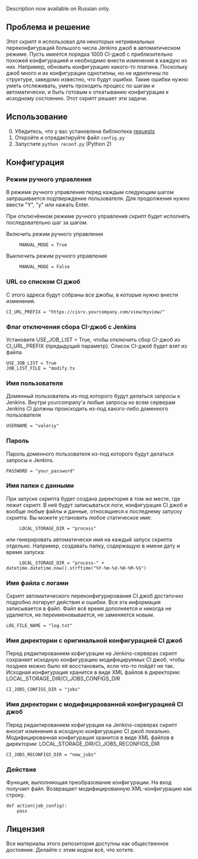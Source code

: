 Description now available on Russian only.

## Проблема и решение

Этот скрипт я использовал для некоторых нетривиальных переконфигураций 
большого числа Jenkins джоб в автоматическом режиме. Пусть имеется порядка 1000
CI-джоб с приблизительно похожей конфигурацией и необходимо внести изменения в 
каждую из них. Например, обновить конфигурацию какого-то плагина. Поскольку 
джоб много и их конфигурации однотипны, но не идентичны по структуре, заведомо 
известно, что будут ошибки. Такие ошибки нужно уметь отслеживать, уметь 
проходить процесс по шагам и автоматически, и быть готовым к откатыванию 
конфигурации к исходному состоянию. Этот скрипт решает эти задачи.
	
## Использование

 0. Убедитесь, что у вас установлена библиотека [requests](http://docs.python-requests.org/en/master/)
 1. Откройте и отредактируйте файл `config.py`
 2. Запустите `python reconf.py` (Python 2)
 
## Конфигурация

### Режим ручного управления

В режиме ручного управления перед каждым следующим шагом запрашивается 
подтверждение пользователя. Для продолжения нужно ввести "Y", "y" или 
нажать Enter.

При отключённом режиме ручного управления скрипт будет исполнять 
последовательно шаг за шагом. 
 
Включить режим ручного управления

```
     MANUAL_MODE = True
```

Выключить режим ручного управления

```
     MANUAL_MODE = False
```

### URL со списком CI джоб

С этого адреса будут собраны все джобы, в которые нужно внести изменения.

```
CI_URL_PREFIX = "https://cisrv.yourcompany.com/view/myview/"
```

### Флаг отключения сбора CI-джоб с Jenkins

Установите USE_JOB_LIST = True, чтобы отключить сбор CI-джоб из CI_URL_PREFIX
(предыдущий параметр). Список CI-джоб будет взят из файла

```
USE_JOB_LIST = True
JOB_LIST_FILE = "modify.tx
```

### Имя пользователя

Доменный пользователь из-под которого будут делаться запросы к Jenkins. 
Внутри yourcompany'а любые запросы ко всем серверам Jenkins CI должны 
происходить из-под какого-либо доменного пользователя

```
USERNAME = "valeriy"
```

### Пароль

Пароль доменного пользователя из-под которого будут делаться запросы к Jenkins.

```
PASSWORD = "your_password"
```

### Имя папки с данными

При запуске скрипта будет создана директория в том же месте, где лежит 
скрипт. В неё будут записываться логи, конфигурация CI джоб и вообще любые 
файлы и данные, относящиеся к последнему запуску скрипта. Вы можете 
установить любое статическое имя:

```
     LOCAL_STORAGE_DIR = "process"
```

или генерировать автоматически имя на каждый запуск скрипта отдельно. 
Например, создавать папку, содержащую в имени дату и время запуска:

```     
     LOCAL_STORAGE_DIR = "process-" + datetime.datetime.now().strftime("%Y-%m-%d-%H-%M-%S")
```

### Имя файла с логами

Скрипт автоматического переконфигурирования CI джоб достаточно подробно 
логирует действия и ошибки. Вся эта информация записывается в файл. Файл 
всё время дополняется и никогда не удаляется, не переименовывается, не 
заменяется новым. 

```
LOG_FILE_NAME = "log.txt"
```

### Имя директории с оригинальной конфигурацией CI джоб

Перед редактированием кофигурации на Jenkins-серверах скрипт сохраняет 
исходную конфигурацию модифицируемых CI джоб, чтобы позднее можно было её 
восстановить, если что-то пойдёт не так. Исходная конфигурация хранится в
виде XML файлов в директории: LOCAL_STORAGE_DIR/CI_JOBS_CONFIGS_DIR

```
CI_JOBS_CONFIGS_DIR = "jobs"
```

### Имя директории с модифицированной конфигурацией CI джоб

Перед редактированием кофигурации на Jenkins-серверах скрипт вносит 
изменения в исходную конфигурацию CI джоб локально. Модифицированная 
конфигурация хранится в виде XML файлов в директории: LOCAL_STORAGE_DIR/CI_JOBS_RECONFIGS_DIR

```
CI_JOBS_RECONFIGS_DIR = "new_jobs"
```

### Действие

Функция, выполняющая преобразование конфигурации. На вход получает файл.
Возвращает модифицированную XML-конфигурацию как строку.

```
def action(job_config):
    pass
```

## Лицензия

Все материалы этого репозитория доступны как общественное достояние. Делайте с
этим кодом всё, что хотите.
